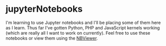 # jupyterNotebooks

I'm learning to use Jupyter notebooks and I'll be placing some of them here as I learn.  Thus far I've gotten Python, PHP and JavaScript kernels working (which are really all I want to work on currently).  Feel free to use these notebooks or view them using the <a href="https://nbviewer.jupyter.org/" target="_blank">NBViewer</a>.
